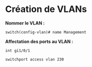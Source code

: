 # Création de VLANs

**Nommer le VLAN :**

 `switch(config-vlan)# name Management`


**Affectation des ports au VLAN :** 

`int gi1/0/1`

`switchport access vlan 230`

